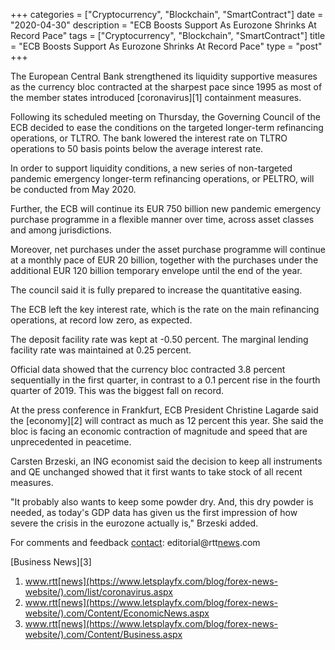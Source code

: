 +++
categories = ["Cryptocurrency", "Blockchain", "SmartContract"]
date = "2020-04-30"
description = "ECB Boosts Support As Eurozone Shrinks At Record Pace"
tags = ["Cryptocurrency", "Blockchain", "SmartContract"]
title = "ECB Boosts Support As Eurozone Shrinks At Record Pace"
type = "post"
+++

The European Central Bank strengthened its liquidity supportive measures
as the currency bloc contracted at the sharpest pace since 1995 as most
of the member states introduced [coronavirus][1] containment measures.

Following its scheduled meeting on Thursday, the Governing Council of
the ECB decided to ease the conditions on the targeted longer-term
refinancing operations, or TLTRO. The bank lowered the interest rate on
TLTRO operations to 50 basis points below the average interest rate.

In order to support liquidity conditions, a new series of non-targeted
pandemic emergency longer-term refinancing operations, or PELTRO, will
be conducted from May 2020.

Further, the ECB will continue its EUR 750 billion new pandemic
emergency purchase programme in a flexible manner over time, across
asset classes and among jurisdictions.

Moreover, net purchases under the asset purchase programme will continue
at a monthly pace of EUR 20 billion, together with the purchases under
the additional EUR 120 billion temporary envelope until the end of the
year.

The council said it is fully prepared to increase the quantitative
easing.

The ECB left the key interest rate, which is the rate on the main
refinancing operations, at record low zero, as expected.

The deposit facility rate was kept at -0.50 percent. The marginal
lending facility rate was maintained at 0.25 percent.

Official data showed that the currency bloc contracted 3.8 percent
sequentially in the first quarter, in contrast to a 0.1 percent rise in
the fourth quarter of 2019. This was the biggest fall on record.

At the press conference in Frankfurt, ECB President Christine Lagarde
said the [economy][2] will contract as much as 12 percent this year. She
said the bloc is facing an economic contraction of magnitude and speed
that are unprecedented in peacetime.

Carsten Brzeski, an ING economist said the decision to keep all
instruments and QE unchanged showed that it first wants to take stock of
all recent measures.

"It probably also wants to keep some powder dry. And, this dry powder is
needed, as today's GDP data has given us the first impression of how
severe the crisis in the eurozone actually is," Brzeski added.

For comments and feedback [contact](https://www.playgroundfx.com/contact/): editorial@rtt[news](https://www.letsplayfx.com/blog/forex-news-website/).com

[Business News][3]

   1. www.rtt[news](https://www.letsplayfx.com/blog/forex-news-website/).com/list/coronavirus.aspx
   2. www.rtt[news](https://www.letsplayfx.com/blog/forex-news-website/).com/Content/EconomicNews.aspx
   3. www.rtt[news](https://www.letsplayfx.com/blog/forex-news-website/).com/Content/Business.aspx